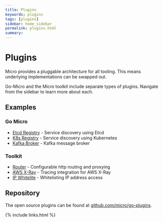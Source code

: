 ```yaml
---
title: Plugins
keywords: plugins
tags: [plugins]
sidebar: home_sidebar
permalink: plugins.html
summary: 
---
```


# Plugins

Micro provides a pluggable architecture for all tooling. This means underlying implementations can be swapped out.

Go-Micro and the Micro toolkit include separate types of plugins. Navigate from the sidebar to learn more about each.

## Examples

### Go Micro

- [Etcd Registry](https://github.com/micro/go-plugins/tree/master/registry/etcd) - Service discovery using Etcd
- [K8s Registry](https://github.com/micro/go-plugins/tree/master/registry/kubernetes) - Service discovery using Kubernetes
- [Kafka Broker](https://github.com/micro/go-plugins/tree/master/broker/kafka) - Kafka message broker

### Toolkit

- [Router](https://github.com/micro/go-plugins/tree/master/micro/router) - Configurable http routing and proxying
- [AWS X-Ray](https://github.com/micro/go-plugins/tree/master/micro/trace/awsxray) - Tracing integration for AWS X-Ray
- [IP Whitelite](https://github.com/micro/go-plugins/tree/master/micro/ip_whitelist) - Whitelisting IP address access

## Repository

The open source plugins can be found at [github.com/micro/go-plugins](https://github.com/micro/go-plugins).


{% include links.html %}
